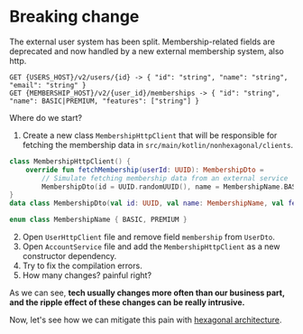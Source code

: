 # Breaking change

The external user system has been split. Membership-related fields are deprecated and now handled by a new external membership system, also http. 

```
GET {USERS_HOST}/v2/users/{id} -> { "id": "string", "name": "string", "email": "string" }
GET {MEMBERSHIP_HOST}/v2/{user_id}/memberships -> { "id": "string", "name": BASIC|PREMIUM, "features": ["string"] }
```

Where do we start? 
1. Create a new class `MembershipHttpClient` that will be responsible for fetching the membership data in `src/main/kotlin/nonhexagonal/clients`.
```kotlin
class MembershipHttpClient() {
    override fun fetchMembership(userId: UUID): MembershipDto =
        // Simulate fetching membership data from an external service
        MembershipDto(id = UUID.randomUUID(), name = MembershipName.BASIC, features = listOf("feature1", "feature2"))
}
data class MembershipDto(val id: UUID, val name: MembershipName, val features: List<String>)

enum class MembershipName { BASIC, PREMIUM }
```
2. Open `UserHttpClient` file and remove field `membership` from `UserDto`.
3. Open `AccountService` file and add the `MembershipHttpClient` as a new constructor dependency.
4. Try to fix the compilation errors.
5. How many changes? painful right?

As we can see, **tech usually changes more often than our business part, and the ripple effect of these changes can be really
intrusive.**

Now, let's see how we can mitigate this pain with [hexagonal architecture](/workshop_steps/hexagonal/1_basic_structure.md).